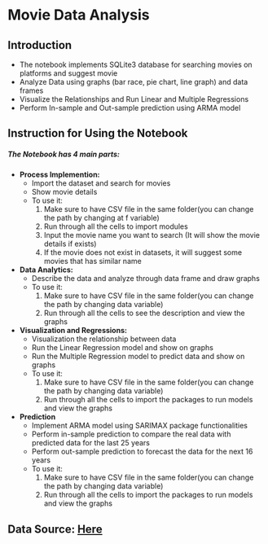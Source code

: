 # Movie Data Analysis
## Introduction
<ul>
    <li>The notebook implements SQLite3 database for searching movies on platforms and suggest movie</li>
    <li>Analyze Data using graphs (bar race, pie chart, line graph) and data frames</li>
    <li>Visualize the Relationships and Run Linear and Multiple Regressions</li>
    <li>Perform In-sample and Out-sample prediction using ARMA model</li>
</ul>

## Instruction for Using the Notebook
<h5>The Notebook has 4 main parts:</h5>
<ul>
    <li><b>Process Implemention:</b>
        <ul>
            <li>Import the dataset and search for movies</li>
            <li>Show movie details</li>
            <li>To use it:
                <ol>
                    <li>Make sure to have CSV file in the same folder(you can change the path by changing at f variable)</li>
                    <li>Run through all the cells to import modules</li>
                    <li>Input the movie name you want to search (It will show the movie details if exists)</li>
                    <li>If the movie does not exist in datasets, it will suggest some movies that has similar name</li>
                </ol>
            </li>
        </ul>
    </li>
    <li><b>Data Analytics:</b>
        <ul>
            <li>Describe the data and analyze through data frame and draw graphs</li>
            <li>To use it:
                <ol>
                    <li>Make sure to have CSV file in the same folder(you can change the path by changing data variable)</li>
                    <li>Run through all the cells to see the description and view the graphs</li>
                </ol>
            </li>
        </ul>
    </li>
    <li><b>Visualization and Regressions:</b>
        <ul>
            <li>Visualization the relationship between data</li>
            <li>Run the Linear Regression model and show on graphs</li>
            <li>Run the Multiple Regression model to predict data and show on graphs</li>
            <li>To use it:
                <ol>
                    <li>Make sure to have CSV file in the same folder(you can change the path by changing data variable)</li>
                    <li>Run through all the cells to import the packages to run models and view the graphs</li>
                </ol>
            </li>
        </ul>
    </li>
    <li><b>Prediction</b>
        <ul>
            <li>Implement ARMA model using SARIMAX package functionalities</li>
            <li>Perform in-sample prediction to compare the real data with predicted data for the last 25 years</li>
            <li>Perform out-sample prediction to forecast the data for the next 16 years</li>
            <li>To use it:
                <ol>
                    <li>Make sure to have CSV file in the same folder(you can change the path by changing data variable)</li>
                    <li>Run through all the cells to import the packages to run models and view the graphs</li>
                </ol>
            </li>
        </ul>
    </li>
</ul>

## Data Source: <a href="https://www.kaggle.com/ruchi798/movies-on-netflix-prime-video-hulu-and-disney">Here</a>
